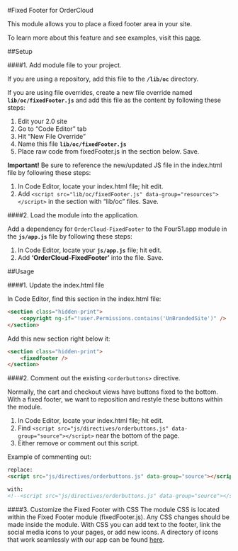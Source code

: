 #Fixed Footer for OrderCloud

This module allows you to place a fixed footer area in your site. 

To learn more about this feature and see examples, visit this [page](https://volition.four51ordercloud.com/store/product/FixedFooter).

##Setup

####1. Add module file to your project.

If you are using a repository, add this file to the **`/lib/oc`** directory.

If you are using file overrides, create a new file override named **`lib/oc/fixedFooter.js`** and add this file as the content by following these steps:

1. Edit your 2.0 site
2. Go to “Code Editor” tab
3. Hit “New File Override”
4. Name this file **`lib/oc/fixedFooter.js`**
5. Place raw code from fixedFooter.js in the section below. Save.

**Important!** Be sure to reference the new/updated JS file in the index.html file by following these steps:

1. In Code Editor, locate your index.html file; hit edit.
2. Add `<script src="lib/oc/fixedFooter.js" data-group="resources"></script>` in the section with “lib/oc” files. Save.

####2. Load the module into the application.

Add a dependency for `OrderCloud-FixedFooter` to the Four51.app module in the **`js/app.js`** file by following these steps:

1. In Code Editor, locate your **`js/app.js`** file; hit edit.
2. Add **‘OrderCloud-FixedFooter’** into the file. Save.

##Usage

####1. Update the index.html file

 In Code Editor, find this section in the index.html file:
```html
<section class="hidden-print">
    <copyright ng-if="!user.Permissions.contains('UnBrandedSite')" />
</section>
```
Add this new section right below it: 
```html
<section class="hidden-print">
	<fixedfooter />
</section>
```


####2. Comment out the existing `<orderbuttons>` directive.

Normally, the cart and checkout views have buttons fixed to the bottom.  With a fixed footer, we want to reposition and restyle these buttons within the module.

1. In Code Editor, locate your index.html file; hit edit.
2. Find `<script src="js/directives/orderbuttons.js" data-group="source"></script>` near the bottom of the page.
3. Either remove or comment out this script. 

Example of commenting out:
```html
replace: 
<script src="js/directives/orderbuttons.js" data-group="source"></script>

with:
<!--<script src="js/directives/orderbuttons.js" data-group="source"></script>-->
```
####3. Customize the Fixed Footer with CSS
The module CSS is located within the Fixed Footer module (fixedFooter.js).  Any CSS changes should be made inside the module.  With CSS you can add text to the footer, link the social media icons to your pages, or add new icons.  A directory of icons that work seamlessly with our app can be found [here](https://fortawesome.github.io/Font-Awesome/icons/). 
